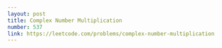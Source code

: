 ```yaml
---
layout: post
title: Complex Number Multiplication
number: 537
link: https://leetcode.com/problems/complex-number-multiplication
---
```

